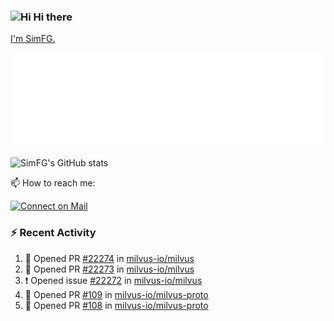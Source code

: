 ### <img src='https://qpluspicture.oss-cn-beijing.aliyuncs.com/6LjjQA/Hi.gif' alt='Hi' width="24"/> Hi there

[I'm SimFG.](https://simfg.github.io/)

![Metrics 👋](/metrics.plugin.followup.user.svg)

![SimFG's GitHub stats](https://github-readme-stats.vercel.app/api?username=SimFG&show_icons=true&theme=radical&count_private=true)

📫 How to reach me:

[![Connect on Mail](https://img.shields.io/badge/Ask%20me-anything-1abc9c.svg)](mailto:1142838399@qq.com)

### :zap: Recent Activity

<!--START_SECTION:activity-->
1. 💪 Opened PR [#22274](https://github.com/milvus-io/milvus/pull/22274) in [milvus-io/milvus](https://github.com/milvus-io/milvus)
2. 💪 Opened PR [#22273](https://github.com/milvus-io/milvus/pull/22273) in [milvus-io/milvus](https://github.com/milvus-io/milvus)
3. ❗️ Opened issue [#22272](https://github.com/milvus-io/milvus/issues/22272) in [milvus-io/milvus](https://github.com/milvus-io/milvus)
4. 💪 Opened PR [#109](https://github.com/milvus-io/milvus-proto/pull/109) in [milvus-io/milvus-proto](https://github.com/milvus-io/milvus-proto)
5. 💪 Opened PR [#108](https://github.com/milvus-io/milvus-proto/pull/108) in [milvus-io/milvus-proto](https://github.com/milvus-io/milvus-proto)
<!--END_SECTION:activity-->

